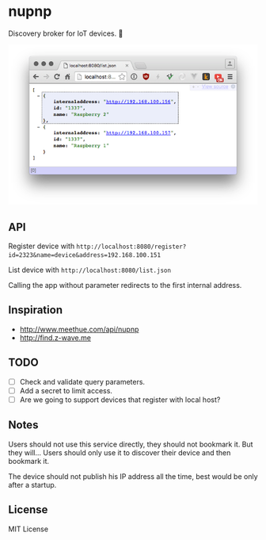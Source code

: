 # nupnp

Discovery broker for IoT devices. 🤖

![screen](screen.png)

## API
Register device with
`http://localhost:8080/register?id=2323&name=device&address=192.168.100.151`

List device with
`http://localhost:8080/list.json`

Calling the app without parameter redirects to the first internal address.

## Inspiration
* http://www.meethue.com/api/nupnp
* http://find.z-wave.me

## TODO
- [ ] Check and validate query parameters.
- [ ] Add a secret to limit access.
- [ ] Are we going to support devices that register with local host?

## Notes
Users should not use this service directly, they should not bookmark it. But they will...
Users should only use it to discover their device and then bookmark it.

The device should not publish his IP address all the time, best would be only after a startup.

## License
MIT License

